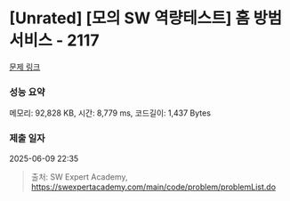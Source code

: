 # [Unrated] [모의 SW 역량테스트] 홈 방범 서비스 - 2117 

[문제 링크](https://swexpertacademy.com/main/code/problem/problemDetail.do?contestProbId=AV5V61LqAf8DFAWu) 

### 성능 요약

메모리: 92,828 KB, 시간: 8,779 ms, 코드길이: 1,437 Bytes

### 제출 일자

2025-06-09 22:35



> 출처: SW Expert Academy, https://swexpertacademy.com/main/code/problem/problemList.do